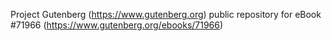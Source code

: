 Project Gutenberg (https://www.gutenberg.org) public repository
for eBook #71966 (https://www.gutenberg.org/ebooks/71966)
